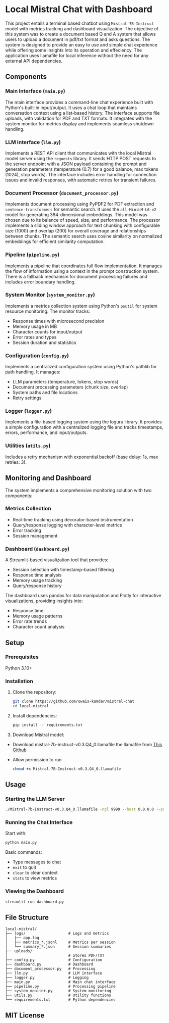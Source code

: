 # Local Mistral Chat with Dashboard

This project entails a terminal based chatbot using `Mistral-7B-Instruct` model with metrics tracking and dashboard visualization. The objective of this system was to create a document based Q and A system that allows users to upload a document in pdf/txt format and asks questions. The system is designed to provide an easy to use and simple chat experience while offering some insights into its operation and effeciency. The application uses llamafile for local inference without the need for any external API dependencies.

## Components

### Main Interface (`main.py`)
The main interface provides a command-line chat experience built with Python's built-in input/output. It uses a chat loop that maintains conversation context using a list-based history. The interface supports file uploads, with validation for PDF and TXT formats. It integrates with the system monitor for metrics display and implements seamless shutdown handling.

### LLM Interface (`llm.py`)
Implements a REST API client that communicates with the local Mistral model server using the `requests` library. It sends HTTP POST requests to the server endpoint with a JSON payload containing the prompt and generation parameters (temperature (0.7) for a good balance, max tokens (1024), stop words). The interface includes error handling for connection issues and invalid responses, with automatic retries for transient failures.

### Document Processor (`document_processor.py`)
Implements document processing using PyPDF2 for PDF extraction and `sentence-transformers` for semantic search. It uses the `all-MiniLM-L6-v2` model for generating 384-dimensional embeddings. This model was chosen due to its balance of speed, size, and performance. The processor implements a sliding window approach for text chunking with configurable size (1000) and overlap (200) for overall coverage and relationships between chunks. The semantic search uses cosine similarity on normalized embeddings for efficient similarity computation.

### Pipeline (`pipeline.py`)
Implements a pipeline that coordinates full flow implementation. It manages the flow of information using a context in the prompt construction system. There is a fallback mechanism for document processing failures and includes error boundary handling.

### System Monitor (`system_monitor.py`)
Implements a metrics collection system using Python's `psutil` for system resource monitoring. The monitor tracks:
- Response times with microsecond precision
- Memory usage in MB
- Character counts for input/output
- Error rates and types
- Session duration and statistics

### Configuration (`config.py`)
Implements a centralized configuration system using Python's pathlib for path handling. It manages:
- LLM parameters (temperature, tokens, stop words)
- Document processing parameters (chunk size, overlap)
- System paths and file locations
- Retry settings

### Logger (`logger.py`)
Implements a file-based logging system using the loguru library. It provides a simple configuration with a centralized logging file and tracks timestamps, errors, performance, and input/outputs.


### Utilities (`utils.py`)
Includes a retry mechanism with exponential backoff (base delay: 1s, max retries: 3).

## Monitoring and Dashboard

The system implements a comprehensive monitoring solution with two components:

### Metrics Collection
- Real-time tracking using decorator-based instrumentation
- Query/response logging with character-level metrics
- Error tracking
- Session management

### Dashboard (`dashboard.py`)
A Streamlit-based visualization tool that provides:
- Session selection with timestamp-based filtering
- Response time analysis
- Memory usage tracking
- Query/response history

The dashboard uses pandas for data manipulation and Plotly for interactive visualizations, providing insights into:
- Response time
- Memory usage patterns
- Error rate trends
- Character count analysis

## Setup

### Prerequisites

Python 3.10+ 

### Installation

1. Clone the repository:
   ```bash
   git clone https://github.com/owais-kamdar/mistral-chat
   cd local-mistral
   ```

2. Install dependencies:
   ```bash
   pip install -r requirements.txt
   ```

3. Download Mistral model:

- Download mistral-7b-instruct-v0.3.Q4_0.llamafile the llamafile from [This Github](https://github.com/Mozilla-Ocho/llamafile)

- Allow permission to run
    ```bash
    chmod +x Mistral-7B-Instruct-v0.3.Q4_0.llamafile
    ```



## Usage

### Starting the LLM Server

```bash
./Mistral-7b-Instruct-v0.3.Q4_0.llamafile -ngl 9999 --host 0.0.0.0 --port 8080
```

### Running the Chat Interface

Start with:
```bash
python main.py
```

Basic commands:
- Type messages to chat
- `exit` to quit
- `clear` to clear context
- `stats` to view metrics

### Viewing the Dashboard

```bash
streamlit run dashboard.py
```

## File Structure

```
local-mistral/
├── logs/                   # Logs and metrics
│   ├── app.log             
│   ├── metrics_*.jsonl     # Metrics per session
│   └── summary_*.json      # Session summaries
├── uploads/                
│                           # Stores PDF/TXT
├── config.py               # Configuration
├── dashboard.py            # Dashboard
├── document_processor.py   # Processing
├── llm.py                  # LLM interface
├── logger.py               # Logging
├── main.py                 # Main chat interface
├── pipeline.py             # Processing pipeline
├── system_monitor.py       # System monitoring
├── utils.py                # Utility functions
└── requirements.txt        # Python dependencies
```

## MIT License
 